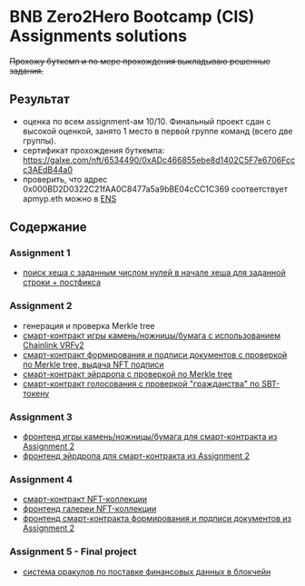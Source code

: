 # BNB Zero2Hero Bootcamp (CIS) Assignments solutions

~~Прохожу буткемп и по мере прохождения выкладываю решенные задания.~~

## Результат

* оценка по всем assignment-ам 10/10. Финальный проект сдан с высокой оценкой, занято 1 место в первой группе команд (всего две группы).
* сертификат прохождения буткемпа: https://galxe.com/nft/6534490/0xADc466855ebe8d1402C5F7e6706Fccc3AEdB44a0
* проверить, что адрес 0x000BD2D0322C21fAA0C8477a5a9bBE04cCC1C369 соответствует apmyp.eth можно в [ENS](https://app.ens.domains/apmyp.eth)

## Содержание

### Assignment 1

* [поиск хеша с заданным числом нулей в начале хеша для заданной строки + постфикса](assignment-01/README.md)

### Assignment 2

* генерация и проверка Merkle tree
* [смарт-контракт игры камень/ножницы/бумага с использованием Chainlink VRFv2](assignment-02/1_RockPaperScissors.sol)
* [смарт-контракт формирования и подписи документов с проверкой по Merkle tree, выдача NFT подписи](assignment-02/2_SignDocument.sol)
* [смарт-контракт эйрдропа с проверкой по Merkle tree](assignment-02/3_Airdrop.sol)
* [смарт-контракт голосования с проверкой "гражданства" по SBT-токену](assignment-02/4_Ballot.sol)

### Assignment 3

* [фронтенд игры камень/ножницы/бумага для смарт-контракта из Assignment 2](assignment-03/1_RockPaperScissors_Frontend/README.md)
* [фронтенд эйрдропа для смарт-контракта из Assignment 2](assignment-03/2_Airdrop_Frontend/README.md)

### Assignment 4

* [смарт-контракт NFT-коллекции](assignment-04/1_NFT-Contract/README.md)
* [фронтенд галереи NFT-коллекции](assignment-04/2_NFT-Gallery/README.md)
* [фронтенд смарт-контракта формирования и подписи документов из Assignment 2](assignment-04/3_SignDocument/frontend/README.md)

### Assignment 5 - Final project

* [система оракулов по поставке финансовых данных в блокчейн](assignment-05_final_project/README.md)
